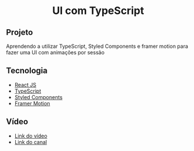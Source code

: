 <h1 align="center">UI com TypeScript</h1>

<h2>Projeto</h2>
Aprendendo a utilizar TypeScript, Styled Components e framer motion para fazer uma UI com animações por sessão

<h2>Tecnologia</h2>
<ul>
  <li><a href="https://pt-br.reactjs.org">React JS</a></li>
  <li><a href="https://www.typescriptlang.org">TypeScript</a></li>
  <li><a href="https://styled-components.com/docs/basics#installation">Styled Components</a></li>
  <li><a href="https://www.framer.com/motion/">Framer Motion</a></li>
</ul>

<h2>Vídeo</h2>
<ul>
  <li><a href="https://www.youtube.com/watch?v=Mf4Se4ZGcG8&t=143s">Link do vídeo</a></li>
  <li><a href="https://www.youtube.com/channel/UCSfwM5u0Kce6Cce8_S72olg">Link do canal</a></li>
</ul>
